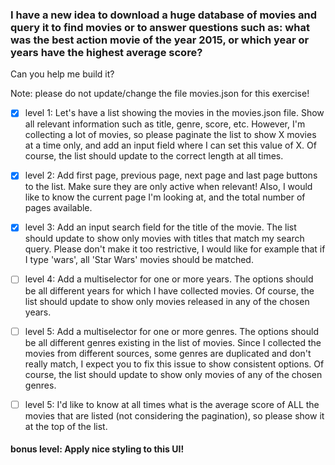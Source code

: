 ### I have a new idea to download a huge database of movies and query it to find movies or to answer questions such as: what was the best action movie of the year 2015, or which year or years have the highest average score?

Can you help me build it?

Note: please do not update/change the file movies.json for this exercise!

- [x] level 1: Let's have a list showing the movies in the movies.json file. Show all relevant information such as title, genre, score, etc. However, I'm collecting a lot of movies, so please paginate the list to show X movies at a time only, and add an input field where I can set this value of X. Of course, the list should update to the correct length at all times.

- [x] level 2: Add first page, previous page, next page and last page buttons to the list. Make sure they are only active when relevant! Also, I would like to know the current page I'm looking at, and the total number of pages available.

- [x] level 3: Add an input search field for the title of the movie. The list should update to show only movies with titles that match my search query. Please don't make it too restrictive, I would like for example that if I type 'wars', all 'Star Wars' movies should be matched.

- [ ] level 4: Add a multiselector for one or more years. The options should be all different years for which I have collected movies. Of course, the list should update to show only movies released in any of the chosen years.

- [ ] level 5: Add a multiselector for one or more genres. The options should be all different genres existing in the list of movies. Since I collected the movies from different sources, some genres are duplicated and don't really match, I expect you to fix this issue to show consistent options. Of course, the list should update to show only movies of any of the chosen genres.

- [ ] level 5: I'd like to know at all times what is the average score of ALL the movies that are listed (not considering the pagination), so please show it at the top of the list.


#### bonus level: Apply nice styling to this UI!